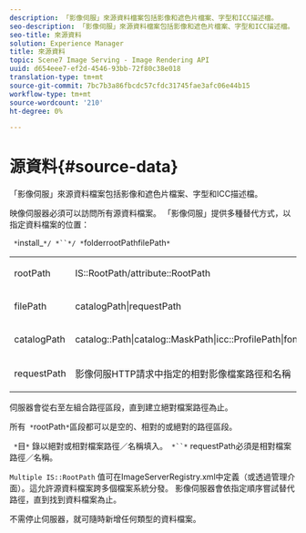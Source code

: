 ```yaml
---
description: 「影像伺服」來源資料檔案包括影像和遮色片檔案、字型和ICC描述檔。
seo-description: 「影像伺服」來源資料檔案包括影像和遮色片檔案、字型和ICC描述檔。
seo-title: 來源資料
solution: Experience Manager
title: 來源資料
topic: Scene7 Image Serving - Image Rendering API
uuid: d654eee7-ef2d-4546-93bb-72f80c38e018
translation-type: tm+mt
source-git-commit: 7bc7b3a86fbcdc57cfdc31745fae3afc06e44b15
workflow-type: tm+mt
source-wordcount: '210'
ht-degree: 0%

---
```



# 源資料{#source-data}

「影像伺服」來源資料檔案包括影像和遮色片檔案、字型和ICC描述檔。

映像伺服器必須可以訪問所有源資料檔案。 「影像伺服」提供多種替代方式，以指定資料檔案的位置：

` *`install_`*/ *``*/ *`folderrootPathfilePath`*`

<table id="simpletable_26686444C7EF46D6BC4C0490C8010BF9"> 
 <tr class="strow"> 
  <td class="stentry"> <p><span class="codeph"> <span class="varname"> rootPath</span></span> </p></td> 
  <td class="stentry"> <p><span class="codeph"> IS::RootPath/attribute::RootPath</span> </p></td> 
 </tr> 
 <tr class="strow"> 
  <td class="stentry"> <p><span class="codeph"> <span class="varname"> filePath  </span></span> </p></td> 
  <td class="stentry"> <p><span class="codeph"> catalogPath|requestPath</span> </p></td> 
 </tr> 
 <tr class="strow"> 
  <td class="stentry"> <p><span class="codeph"> <span class="varname"> catalogPath</span></span> </p></td> 
  <td class="stentry"> <p><span class="codeph"> catalog::Path|catalog::MaskPath|icc::ProfilePath|font::FontPath|font::MetricsPath</span> </p></td> 
 </tr> 
 <tr class="strow"> 
  <td class="stentry"> <p><span class="codeph"> <span class="varname"> requestPath</span></span> </p></td> 
  <td class="stentry"> <p><span class="codeph"> 影像伺服HTTP請求中指定的相對影像檔案路徑和名稱</span> </p></td> 
 </tr> 
</table>

伺服器會從右至左組合路徑區段，直到建立絕對檔案路徑為止。

所有` *`rootPath`*`區段都可以是空的、相對的或絕對的路徑區段。

` *`目`*` 錄以絕對或相對檔案路徑／名稱填入。` *``*` requestPath必須是相對檔案路徑／名稱。

`Multiple IS::RootPath` 值可在ImageServerRegistry.xml中定義（或透過管理介面）。這允許源資料檔案跨多個檔案系統分發。 影像伺服器會依指定順序嘗試替代路徑，直到找到資料檔案為止。

不需停止伺服器，就可隨時新增任何類型的資料檔案。
